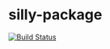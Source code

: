 # silly-package
[![Build Status](https://travis-ci.org/lukewrites/silly-package.svg?branch=master)](https://travis-ci.org/lukewrites/silly-package)
